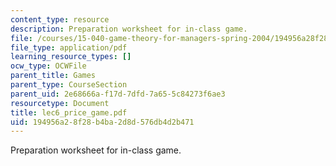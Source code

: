```yaml
---
content_type: resource
description: Preparation worksheet for in-class game.
file: /courses/15-040-game-theory-for-managers-spring-2004/194956a28f28b4ba2d8d576db4d2b471_lec6_price_game.pdf
file_type: application/pdf
learning_resource_types: []
ocw_type: OCWFile
parent_title: Games
parent_type: CourseSection
parent_uid: 2e68666a-f17d-7dfd-7a65-5c84273f6ae3
resourcetype: Document
title: lec6_price_game.pdf
uid: 194956a2-8f28-b4ba-2d8d-576db4d2b471
---
```

Preparation worksheet for in-class game.

